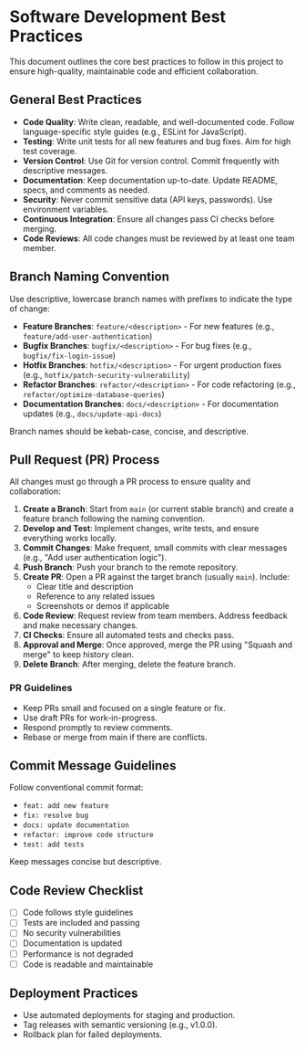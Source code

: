 # Software Development Best Practices

This document outlines the core best practices to follow in this project to ensure high-quality, maintainable code and efficient collaboration.

## General Best Practices

- **Code Quality**: Write clean, readable, and well-documented code. Follow language-specific style guides (e.g., ESLint for JavaScript).
- **Testing**: Write unit tests for all new features and bug fixes. Aim for high test coverage.
- **Version Control**: Use Git for version control. Commit frequently with descriptive messages.
- **Documentation**: Keep documentation up-to-date. Update README, specs, and comments as needed.
- **Security**: Never commit sensitive data (API keys, passwords). Use environment variables.
- **Continuous Integration**: Ensure all changes pass CI checks before merging.
- **Code Reviews**: All code changes must be reviewed by at least one team member.

## Branch Naming Convention

Use descriptive, lowercase branch names with prefixes to indicate the type of change:

- **Feature Branches**: `feature/<description>` - For new features (e.g., `feature/add-user-authentication`)
- **Bugfix Branches**: `bugfix/<description>` - For bug fixes (e.g., `bugfix/fix-login-issue`)
- **Hotfix Branches**: `hotfix/<description>` - For urgent production fixes (e.g., `hotfix/patch-security-vulnerability`)
- **Refactor Branches**: `refactor/<description>` - For code refactoring (e.g., `refactor/optimize-database-queries`)
- **Documentation Branches**: `docs/<description>` - For documentation updates (e.g., `docs/update-api-docs`)

Branch names should be kebab-case, concise, and descriptive.

## Pull Request (PR) Process

All changes must go through a PR process to ensure quality and collaboration:

1. **Create a Branch**: Start from `main` (or current stable branch) and create a feature branch following the naming convention.
2. **Develop and Test**: Implement changes, write tests, and ensure everything works locally.
3. **Commit Changes**: Make frequent, small commits with clear messages (e.g., "Add user authentication logic").
4. **Push Branch**: Push your branch to the remote repository.
5. **Create PR**: Open a PR against the target branch (usually `main`). Include:
   - Clear title and description
   - Reference to any related issues
   - Screenshots or demos if applicable
6. **Code Review**: Request review from team members. Address feedback and make necessary changes.
7. **CI Checks**: Ensure all automated tests and checks pass.
8. **Approval and Merge**: Once approved, merge the PR using "Squash and merge" to keep history clean.
9. **Delete Branch**: After merging, delete the feature branch.

### PR Guidelines

- Keep PRs small and focused on a single feature or fix.
- Use draft PRs for work-in-progress.
- Respond promptly to review comments.
- Rebase or merge from main if there are conflicts.

## Commit Message Guidelines

Follow conventional commit format:

- `feat: add new feature`
- `fix: resolve bug`
- `docs: update documentation`
- `refactor: improve code structure`
- `test: add tests`

Keep messages concise but descriptive.

## Code Review Checklist

- [ ] Code follows style guidelines
- [ ] Tests are included and passing
- [ ] No security vulnerabilities
- [ ] Documentation is updated
- [ ] Performance is not degraded
- [ ] Code is readable and maintainable

## Deployment Practices

- Use automated deployments for staging and production.
- Tag releases with semantic versioning (e.g., v1.0.0).
- Rollback plan for failed deployments.
